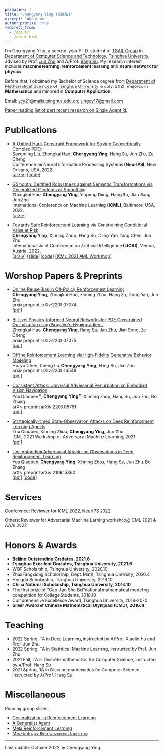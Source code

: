 ```yaml
---
permalink: /
title: "Chengyang Ying (应铖阳)"
excerpt: "About me"
author_profile: true
redirect_from: 
  - /about/
  - /about.html
---
```


I’m Chengyang Ying, a second-year Ph.D. student of [TSAIL Group](https://ml.cs.tsinghua.edu.cn/index.html) in [Department of Computer Science and Technology](https://www.cs.tsinghua.edu.cn/), [Tsinghua University](https://www.tsinghua.edu.cn/), advised by Prof. [Jun Zhu](https://ml.cs.tsinghua.edu.cn/~jun/index.shtml) and A/Prof. [Hang Su](https://www.suhangss.me/). My research interest includes **machine learning**, **reinforcement learning** and **neural network for physics**. 

Before that, I obtained my Bachelor of Science degree from [Department of Mathematical Sciences](https://math.tsinghua.edu.cn/) of [Tsinghua University](https://www.tsinghua.edu.cn/) in July, 2021, majored in **Mathematics** and minored in **Computer Application**.

Email: ycy21@mails.tsinghua.edu.cn; yingcy17@gmail.com

[Paper reading list of part recent research on Single Agent RL](https://github.com/yingchengyang/Reinforcement-Learning-Papers)

Publications
======
* [A Unified Hard-Constraint Framework for Solving Geometrically Complex PDEs](https://openreview.net/pdf?id=GNt5ntEGjD3) <br>
Songming Liu, Zhongkai Hao, **Chengyang Ying**, Hang Su, Jun Zhu, Ze Cheng <br>
Conference on Neural Information Processing Systems **(NeurIPS)**, New Orleans, USA, 2022. <br>
[\[arXiv\]](https://arxiv.org/pdf/2210.03526.pdf) [\[code\]](https://github.com/csuastt/hardconstraint)

* [GSmooth: Certified Robustness against Semantic Transformations via Generalized Randomized Smoothing](https://proceedings.mlr.press/v162/hao22c/hao22c.pdf) <br>
Zhongkai Hao, **Chengyang Ying**, Yinpeng Dong, Hang Su, Jian Song, Jun Zhu <br>
International Conference on Machine Learning **(ICML)**, Baltimore, USA, 2022. <br>
[\[arXiv\]](https://arxiv.org/pdf/2206.04310.pdf)

* [Towards Safe Reinforcement Learning via Constraining Conditional Value at Risk](https://www.ijcai.org/proceedings/2022/0510.pdf) <br>
**Chengyang Ying**, Xinning Zhou, Hang Su, Dong Yan, Ning Chen, Jun Zhu <br>
International Joint Conference on Artificial Intelligence **(IJCAI)**, Vienna, Austria, 2022. <br>
[\[arXiv\]](https://arxiv.org/pdf/2206.04436.pdf) [\[slide\]](https://ml.cs.tsinghua.edu.cn/~chengyang/1_CVaR_safe_RL/CVaR_Safe_RL.pdf) [\[code\]](https://github.com/yingchengyang/CPPO) [\[ICML 2021 AML Workshop\]](https://openreview.net/pdf?id=igA6MDRISO1)


Worshop Papers & Preprints
======
* [On the Reuse Bias in Off-Policy Reinforcement Learning](https://arxiv.org/abs/2209.07074) <br>
**Chengyang Ying**, Zhongkai Hao, Xinning Zhou, Hang Su, Dong Yan, Jun Zhu <br>
arxiv preprint arXiv:2209.07074 <br>
[\[pdf\]](https://arxiv.org/pdf/2209.07074.pdf)

* [Bi-level Physics-Informed Neural Networks for PDE Constrained Optimization using Broyden's Hypergradients](https://arxiv.org/abs/2209.07075) <br>
Zhongkai Hao, **Chengyang Ying**, Hang Su, Jun Zhu, Jian Song, Ze Cheng <br>
arxiv preprint arXiv:2209.07075 <br>
[\[pdf\]](https://arxiv.org/pdf/2209.07075.pdf)

* [Offline Reinforcement Learning via High-Fidelity Generative Behavior Modeling](https://arxiv.org/abs/2209.14548) <br>
Huayu Chen, Cheng Lu, **Chengyang Ying**, Hang Su, Jun Zhu <br>
arxiv preprint arXiv:2209:14548 <br>
[\[pdf\]](https://arxiv.org/pdf/2209.14548.pdf)

* [Consistent Attack: Universal Adversarial Perturbation on Embodied Vision Navigation](https://arxiv.org/abs/2206.05751) <br>
You Qiaoben<sup>&lowast;</sup>, **Chengyang Ying<sup>&lowast;</sup>**, Xinning Zhou, Hang Su, Jun Zhu, Bo Zhang <br>
arXiv preprint arXiv:2206.05751 <br>
[\[pdf\]](https://arxiv.org/pdf/2206.05751.pdf)

* [Strategically-timed State-Observation Attacks on Deep Reinforcement Learning Agents](https://openreview.net/forum?id=FSD_8Sglf_u) <br>
You Qiaoben, Xinning Zhou, **Chengyang Ying**, Jun Zhu <br>
ICML 2021 Workshop on Adversarial Machine Learning, 2021 <br>
[\[pdf\]](https://openreview.net/pdf?id=FSD_8Sglf_u)

<!-- * [Towards Safe Reinforcement Learning via Constraining Conditional Value at Risk](https://openreview.net/forum?id=igA6MDRISO1) <br>
**Chengyang Ying**, Xinning Zhou, Dong Yan, Jun Zhu <br>
ICML 2021 Workshop on Adversarial Machine Learning, 2021 <br>
[\[pdf\]](https://openreview.net/pdf?id=igA6MDRISO1) -->

* [Understanding Adversarial Attacks on Observations in Deep Reinforcement Learning](https://arxiv.org/abs/2106.15860v2) <br>
You Qiaoben, **Chengyang Ying**, Xinning Zhou, Hang Su, Jun Zhu, Bo Zhang <br>
arXiv preprint arXiv:2106.15860 <br>
[\[pdf\]](https://arxiv.org/pdf/2106.15860.pdf) [\[code\]](https://github.com/yingchengyang/Two-Stage-Attack)

<!-- Manuscripts
======
* Analysis of Alignment Phenomenon in Simple Teacher-student Networks with Finite Width <br>
Hanlin Zhu, **Chengyang Ying**, Song Zuo <br>
\[[pdf](https://openreview.net/pdf?id=e3bhF_p0T7c)\]

Projects
======
* We (Zhongkai Hao, Chengyang Ying, Zhengyi Wang) automatically crawl and classify articles about NN4Phys.<br>
\[[link](https://ml.cs.tsinghua.edu.cn/~zhongkai/papers/ml4phys_paperlist.txt)\] -->

Services
======
Conference: Reviewer for ICML 2022, NeurIPS 2022

Others: Reviewer for Adversarial Machine Larning workshop@ICML 2021 & AAAI 2022

Honors & Awards
======
* **Beijing Outstanding Gradates, 2021.6** 
* **Tsinghua Excellent Gradates, Tsinghua University, 2021.6**
* WQF Scholarship, Tsinghua University, 2020.10
* ZhaoFangxiong Scholorship, Dept. Math, Tsinghua Univrsity, 2020.4
* Hengda Scholarship, Tsinghua University, 2019.10
* **China National Scholarship, Tsinghua University, 2018.10**
* The first prize of “Gao Jiao She Bei”national mathematical modeling competition for College Students, 2018.10
* Comprehensive Excellence Award, Tsinghua University, 2018-2020
* **Silver Award of Chinese Mathematical Olympiad (CMO), 2016.11**

Teaching
======
* 2022 Spring, TA in Deep Learning, instructed by A/Prof. Xiaolin Hu and Prof. Jun Zhu
* 2022 Spring, TA in Statistical Machine Learning, instructed by Prof. Jun Zhu
* 2021 Fall, TA in Discrete mathematics for Computer Science, instructed by A/Prof. Hang Su
* 2021 Spring, TA in Discrete mathematics for Computer Science, instructed by A/Prof. Hang Su

Miscellaneous
======
Reading group slides:
* [Generalization in Reinforcement Learning](https://ml.cs.tsinghua.edu.cn/~chengyang/reading_meeting/Reading_Meeting_20220607.pdf)
* [A Generalist Agent](https://ml.cs.tsinghua.edu.cn/~chengyang/reading_meeting/Reading_Meeting_20220607.pdf)
* [Meta Reinforcement Learning](https://ml.cs.tsinghua.edu.cn/~chengyang/reading_meeting/Reading_Meeting_20220311.pdf)
* [Max-Entropy Reinforcement Learning](https://ml.cs.tsinghua.edu.cn/~chengyang/reading_meeting/Reading_Meeting_20221111.pdf)
 
***
Last update: October 2022 by Chengyang Ying
